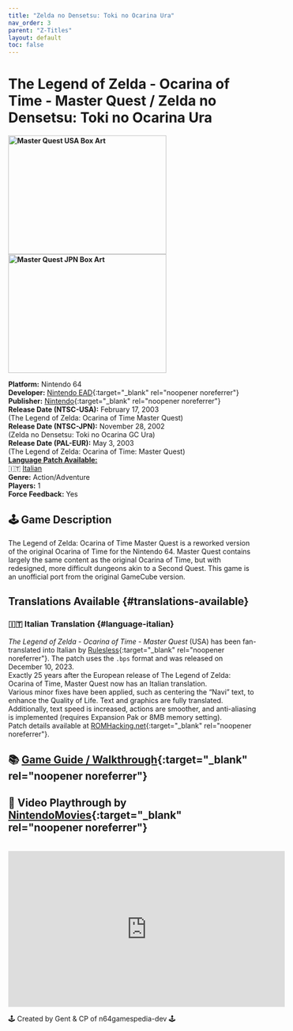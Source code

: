 ```yaml
---
title: "Zelda no Densetsu: Toki no Ocarina Ura"
nav_order: 3
parent: "Z-Titles"
layout: default
toc: false
---
```


# The Legend of Zelda - Ocarina of Time - Master Quest / Zelda no Densetsu: Toki no Ocarina Ura

<b>
<img src="https://images.launchbox-app.com//7f80818c-09f4-4489-9266-62a5a5700ab5.jpg" alt="Master Quest USA Box Art" width="320" height="240" />
<img src="https://images.launchbox-app.com//376e7ada-226c-4479-b324-928593c7daa8.png" alt="Master Quest JPN Box Art" width="320" height="240" />
</b>

**Platform:** Nintendo 64  
**Developer:** [Nintendo EAD](https://en.wikipedia.org/wiki/Nintendo_Entertainment_Analysis_%26_Development){:target="_blank" rel="noopener noreferrer"}  
**Publisher:** [Nintendo](https://en.wikipedia.org/wiki/Nintendo){:target="_blank" rel="noopener noreferrer"}  
**Release Date (NTSC-USA):** February 17, 2003  
(The Legend of Zelda: Ocarina of Time Master Quest)  
**Release Date (NTSC-JPN):** November 28, 2002  
(Zelda no Densetsu: Toki no Ocarina GC Ura)  
**Release Date (PAL-EUR):** May 3, 2003  
(The Legend of Zelda: Ocarina of Time: Master Quest)  
[**Language Patch Available:**](#translations-available)<br>
🇮🇹 [Italian](#language-italian)  
**Genre:** Action/Adventure  
**Players:** 1  
**Force Feedback:** Yes  

## 🕹️ Game Description
The Legend of Zelda: Ocarina of Time Master Quest is a reworked version of the original Ocarina of Time for the Nintendo 64. Master Quest contains largely the same content as the original Ocarina of Time, but with redesigned, more difficult dungeons akin to a Second Quest. This game is an unofficial port from the original GameCube version.

## Translations Available {#translations-available}  
### 🇮🇹 Italian Translation {#language-italian}  
*The Legend of Zelda - Ocarina of Time - Master Quest* (USA) has been fan-translated into Italian by [Rulesless](https://www.romhacking.net/community/7348/){:target="_blank" rel="noopener noreferrer"}. The patch uses the `.bps` format and was released on December 10, 2023.  
Exactly 25 years after the European release of The Legend of Zelda: Ocarina of Time, Master Quest now has an Italian translation.  
Various minor fixes have been applied, such as centering the “Navi” text, to enhance the Quality of Life. Text and graphics are fully translated. Additionally, text speed is increased, actions are smoother, and anti-aliasing is implemented (requires Expansion Pak or 8MB memory setting).  
Patch details available at [ROMHacking.net](https://www.romhacking.net/translations/7131/){:target="_blank" rel="noopener noreferrer"}.

## 📚 [Game Guide / Walkthrough](https://www.ign.com/wikis/the-legend-of-zelda-ocarina-of-time-3d/Master_Quest_Walkthrough){:target="_blank" rel="noopener noreferrer"}

## 🎥 Video Playthrough by [NintendoMovies](https://www.youtube.com/channel/UCWkvUWeJiP2laYO1bDjkoqA){:target="_blank" rel="noopener noreferrer"}
<br />  
<iframe width="560" height="315" src="https://www.youtube.com/embed/55He9oamMOM" title="YouTube video player" frameborder="0" allowfullscreen></iframe>

🕹️ Created by Gent & CP of n64gamespedia-dev 🕹️  
<!-- Vault Format: n64gamespedia-dev -->  
<!-- Protocol Source: _vault-specs/format-protocol.md -->
